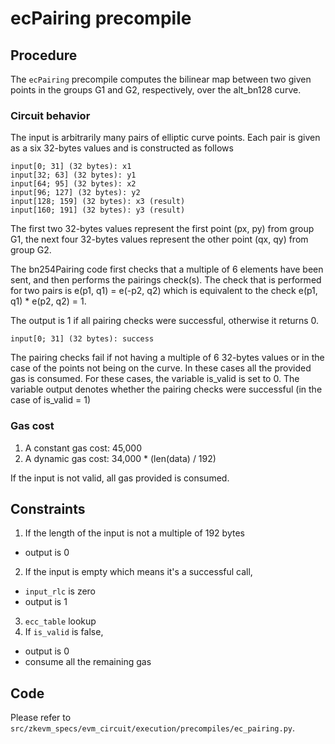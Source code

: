 # ecPairing precompile

## Procedure

The `ecPairing` precompile computes the bilinear map between two given points in the groups G1 and G2, respectively, over the alt_bn128 curve.

### Circuit behavior

The input is arbitrarily many pairs of elliptic curve points. Each pair is given as a six 32-bytes values and is constructed as follows

```
input[0; 31] (32 bytes): x1
input[32; 63] (32 bytes): y1
input[64; 95] (32 bytes): x2
input[96; 127] (32 bytes): y2
input[128; 159] (32 bytes): x3 (result)
input[160; 191] (32 bytes): y3 (result)
```

The first two 32-bytes values represent the first point (px, py) from group G1, the next four 32-bytes values represent the other point (qx, qy) from group G2.

The bn254Pairing code first checks that a multiple of 6 elements have been sent, and then performs the pairings check(s). The check that is performed for two pairs is e(p1, q1) = e(-p2, q2) which is equivalent to the check e(p1, q1) * e(p2, q2) = 1.

The output is 1 if all pairing checks were successful, otherwise it returns 0.

```
input[0; 31] (32 bytes): success
```

The pairing checks fail if not having a multiple of 6 32-bytes values or in the case of the points not being on the curve. In these cases all the provided gas is consumed. For these cases, the variable is_valid is set to 0. The variable output denotes whether the pairing checks were successful (in the case of is_valid = 1)
### Gas cost

1. A constant gas cost: 45,000
2. A dynamic gas cost: 34,000 * (len(data) / 192)

If the input is not valid, all gas provided is consumed.

## Constraints

1. If the length of the input is not a multiple of 192 bytes
  - output is 0
2. If the input is empty which means it's a successful call,
  - `input_rlc` is zero
  - output is 1
3. `ecc_table` lookup
4. If `is_valid` is false,
  - output is 0
  - consume all the remaining gas

## Code

Please refer to `src/zkevm_specs/evm_circuit/execution/precompiles/ec_pairing.py`.
